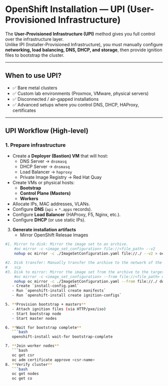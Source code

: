 # OpenShift Installation — UPI (User-Provisioned Infrastructure)

The **User-Provisioned Infrastructure (UPI)** method gives you full control over the infrastructure layer.  
Unlike IPI (Installer-Provisioned Infrastructure), you must manually configure **networking, load balancing, DNS, DHCP, and storage**, then provide ignition files to bootstrap the cluster.

---

## When to use UPI?
- ✅ Bare metal clusters
- ✅ Custom lab environments (Proxmox, VMware, physical servers)
- ✅ Disconnected / air-gapped installations
- ✅ Advanced setups where you control DNS, DHCP, HAProxy, certificates

---

## UPI Workflow (High-level)

### 1. Prepare infrastructure
- Create a **Deployer (Bastion) VM** that will host:
  - DNS Server → `dnsmasq`
  - DHCP Server → `dnsmasq`
  - Load Balancer → `haproxy`
  - Private Image Registry → Red Hat Quay  
- Create VMs or physical hosts:
  - **Bootstrap**
  - **Control Plane (Masters)**
  - **Workers**
- Allocate IPs, MAC addresses, VLANs.  
- Configure **DNS** (`api` + `*.apps` records).  
- Configure **Load Balancer** (HAProxy, F5, Nginx, etc.).  
- Configure **DHCP** (or use static IPs).  

3. **Generate installation artifacts**
   - Mirror OpenShift Relesae Images
```bash
#1. Mirror to disk: Mirror the image set to an archive.
	#oc mirror -c <image_set_configuration> file://<file_path> --v2
	nohup oc mirror -c ./ImageSetConfiguration.yaml file://./ --v2 > oc-mirror-to-disk.out &

#2. Disk transfer: Manually transfer the archive to the network of the disconnected mirror registry.
#	scp
#3. Disk to mirror: Mirror the image set from the archive to the target disconnected registry.
	#oc mirror -c <image_set_configuration> --from file://<file_path> docker://<mirror_registry_url> --v2
	nohup oc mirror -c ./ImageSetConfiguration.yaml --from file://./ docker://quay.openshifty.duckdns.org:8443 --v2 > oc-disk-to-mirror.out &
   - Create `install-config.yaml`
   - Run `openshift-install create manifests`
   - Run `openshift-install create ignition-configs`

5. **Provision bootstrap + masters**
   - Attach ignition files (via HTTP/pxe/iso)
   - Start bootstrap node
   - Start master nodes

6. **Wait for bootstrap complete**
   ```bash
   openshift-install wait-for bootstrap-complete

7. **Join worker nodes**
   ```bash
   oc get csr
   oc adm certificate approve <csr-name>
8. **Verify cluster**
   ```bash
   oc get nodes
   oc get co
   
